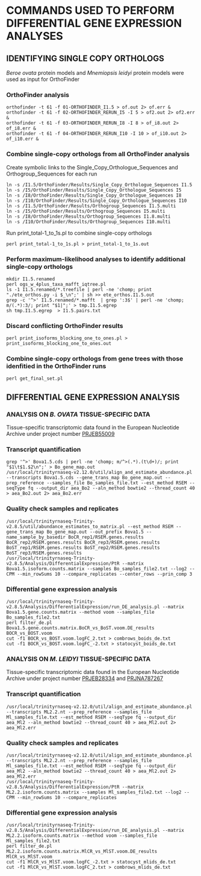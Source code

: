 # COMMANDS USED TO PERFORM DIFFERENTIAL GENE EXPRESSION ANALYSES

## IDENTIFYING SINGLE COPY ORTHOLOGS
_Beroe ovata_ protein models and _Mnemiopsis leidyi_ protein models were used as input for OrthoFinder

### OrthoFinder analysis
```
orthofinder -t 61 -f 01-ORTHOFINDER_I1.5 > of.out 2> of.err &
orthofinder -t 61 -f 02-ORTHOFINDER_RERUN_I5 -I 5 > of2.out 2> of2.err &
orthofinder -t 61 -f 03-ORTHOFINDER_RERUN_I8 -I 8 > of_i8.out 2> of_i8.err &
orthofinder -t 61 -f 04-ORTHOFINDER_RERUN_I10 -I 10 > of_i10.out 2> of_i10.err &
```

### Combine single-copy orthologs from all OrthoFinder analysis
Create symbolic links to the Single_Copy_Orthologue_Sequences and Orthogroup_Sequences for each run
```
ln -s /I1.5/OrthoFinder/Results/Single_Copy_Orthologue_Sequences I1.5
ln -s /I5/OrthoFinder/Results/Single_Copy_Orthologue_Sequences I5
ln -s /I8/OrthoFinder/Results/Single_Copy_Orthologue_Sequences I8
ln -s /I10/OrthoFinder/Results/Single_Copy_Orthologue_Sequences I10
ln -s /I1.5/OrthoFinder/Results/Orthogroup_Sequences I1.5.multi
ln -s /I5/OrthoFinder/Results/Orthogroup_Sequences I5.multi
ln -s /I8/OrthoFinder/Results/Orthogroup_Sequences I1.8.multi
ln -s /I10/OrthoFinder/Results/Orthogroup_Sequences I10.multi
```

Run print_total-1_to_1s.pl to combine single-copy orthologs
```
perl print_total-1_to_1s.pl > print_total-1_to_1s.out
```

### Perform maximum-likelihood analyses to identify additional single-copy orthologs
```
mkdir I1.5.renamed
perl ogs_w_4plus_taxa_mafft_iqtree.pl
ls -1 I1.5.renamed/*.treefile | perl -ne 'chomp; print "./ete_orthos.py -i $_\n";' | sh >> ete_orthos.I1.5.out
grep -c '^>' I1.5.renamed/*.mafft  | grep ':3$' | perl -ne 'chomp; m/(.*):3/; print "$1|";' > tmp.I1.5.egrep
sh tmp.I1.5.egrep  > I1.5.pairs.txt
```

### Discard conflicting OrthoFinder results
```
perl print_isoforms_blocking_one_to_ones.pl > print_isoforms_blocking_one_to_ones.out
```

### Combine single-copy orthologs from gene trees with those idenfitied in the OrthoFinder runs
```
perl get_final_set.pl
```

## DIFFERENTIAL GENE EXPRESSION ANALYSIS
### ANALYSIS ON _B. OVATA_ TISSUE-SPECIFIC DATA
Tissue-specific transcriptomic data found in the European Nucleotide Archive under project number [PRJEB55009](https://www.ebi.ac.uk/ena/browser/view/PRJEB55009)

### Transcript quantification
```
grep '^>' Bova1.5.cds | perl -ne 'chomp; m/^>(.*).(t\d+)/; print "$1\t$1.$2\n";' > Bo_gene_map.out
/usr/local/trinityrnaseq-v2.12.0/util/align_and_estimate_abundance.pl --transcripts Bova1.5.cds --gene_trans_map Bo_gene_map.out --prep_reference --samples_file Bo_samples_file.txt --est_method RSEM --seqType fq --output_dir aea_Bo2 --aln_method bowtie2 --thread_count 40 > aea_Bo2.out 2> aea_Bo2.err
```

### Quality check samples and replicates
```
/usr/local/trinityrnaseq-Trinity-v2.8.5/util/abundance_estimates_to_matrix.pl --est_method RSEM --gene_trans_map Bo_gene_map.out --out_prefix Bova1.5 --name_sample_by_basedir BoCR_rep1/RSEM.genes.results BoCR_rep2/RSEM.genes.results BoCR_rep3/RSEM.genes.results BoST_rep1/RSEM.genes.results BoST_rep2/RSEM.genes.results BoST_rep3/RSEM.genes.results
/usr/local/trinityrnaseq-Trinity-v2.8.5/Analysis/DifferentialExpression/PtR --matrix Bova1.5.isoform.counts.matrix --samples Bo_samples_file2.txt --log2 --CPM --min_rowSums 10 --compare_replicates --center_rows --prin_comp 3
```

### Differential gene expression analysis
```
/usr/local/trinityrnaseq-Trinity-v2.8.5/Analysis/DifferentialExpression/run_DE_analysis.pl --matrix Bova1.5.gene.counts.matrix --method voom --samples_file Bo_samples_file2.txt
perl filter_de.pl Bova1.5.gene.counts.matrix.BoCR_vs_BoST.voom.DE_results BOCR_vs_BOST.voom
cut -f1 BOCR_vs_BOST.voom.logFC_2.txt > combrows_boids_de.txt
cut -f1 BOCR_vs_BOST.voom.logFC_-2.txt > statocyst_boids_de.txt
```

### ANALYSIS ON _M. LEIDYI_ TISSUE-SPECIFIC DATA
Tissue-specific transcriptomic data found in the European Nucleotide Archive under project number [PRJEB28334](https://www.ebi.ac.uk/ena/browser/view/PRJEB28334) and [PRJNA787267](https://www.ebi.ac.uk/ena/browser/view/PRJNA787267)

### Transcript quantification
```
/usr/local/trinityrnaseq-v2.12.0/util/align_and_estimate_abundance.pl --transcripts ML2.2.nt --prep_reference --samples_file Ml_samples_file.txt --est_method RSEM --seqType fq --output_dir aea_Ml2 --aln_method bowtie2 --thread_count 40 > aea_Ml2.out 2> aea_Ml2.err
```

### Quality check samples and replicates
```
/usr/local/trinityrnaseq-v2.12.0/util/align_and_estimate_abundance.pl --transcripts ML2.2.nt --prep_reference --samples_file Ml_samples_file.txt --est_method RSEM --seqType fq --output_dir aea_Ml2 --aln_method bowtie2 --thread_count 40 > aea_Ml2.out 2> aea_Ml2.err
/usr/local/trinityrnaseq-Trinity-v2.8.5/Analysis/DifferentialExpression/PtR --matrix ML2.2.isoform.counts.matrix --samples Ml_samples_file2.txt --log2 --CPM --min_rowSums 10 --compare_replicates
```

### Differential gene expression analysis
```
/usr/local/trinityrnaseq-Trinity-v2.8.5/Analysis/DifferentialExpression/run_DE_analysis.pl --matrix ML2.2.isoform.counts.matrix --method voom --samples_file Ml_samples_file2.txt
perl filter_de.pl ML2.2.isoform.counts.matrix.MlCR_vs_MlST.voom.DE_results MlCR_vs_MlST.voom
cut -f1 MlCR_vs_MlST.voom.logFC_-2.txt > statocyst_mlids_de.txt
cut -f1 MlCR_vs_MlST.voom.logFC_2.txt > combrows_mlids_de.txt
```
